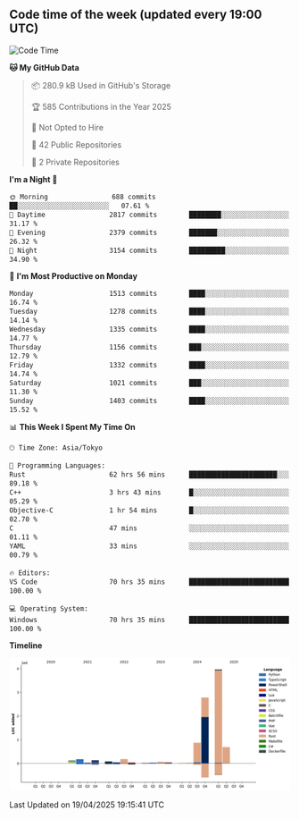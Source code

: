 ## Code time of the week (updated every 19:00 UTC)

<!--START_SECTION:waka-->
![Code Time](http://img.shields.io/badge/Code%20Time-4%2C744%20hrs%2056%20mins-blue)

**🐱 My GitHub Data** 

> 📦 280.9 kB Used in GitHub's Storage 
 > 
> 🏆 585 Contributions in the Year 2025
 > 
> 🚫 Not Opted to Hire
 > 
> 📜 42 Public Repositories 
 > 
> 🔑 2 Private Repositories 
 > 
**I'm a Night 🦉** 

```text
🌞 Morning                688 commits         ██░░░░░░░░░░░░░░░░░░░░░░░   07.61 % 
🌆 Daytime                2817 commits        ████████░░░░░░░░░░░░░░░░░   31.17 % 
🌃 Evening                2379 commits        ███████░░░░░░░░░░░░░░░░░░   26.32 % 
🌙 Night                  3154 commits        █████████░░░░░░░░░░░░░░░░   34.90 % 
```
📅 **I'm Most Productive on Monday** 

```text
Monday                   1513 commits        ████░░░░░░░░░░░░░░░░░░░░░   16.74 % 
Tuesday                  1278 commits        ████░░░░░░░░░░░░░░░░░░░░░   14.14 % 
Wednesday                1335 commits        ████░░░░░░░░░░░░░░░░░░░░░   14.77 % 
Thursday                 1156 commits        ███░░░░░░░░░░░░░░░░░░░░░░   12.79 % 
Friday                   1332 commits        ████░░░░░░░░░░░░░░░░░░░░░   14.74 % 
Saturday                 1021 commits        ███░░░░░░░░░░░░░░░░░░░░░░   11.30 % 
Sunday                   1403 commits        ████░░░░░░░░░░░░░░░░░░░░░   15.52 % 
```


📊 **This Week I Spent My Time On** 

```text
🕑︎ Time Zone: Asia/Tokyo

💬 Programming Languages: 
Rust                     62 hrs 56 mins      ██████████████████████░░░   89.18 % 
C++                      3 hrs 43 mins       █░░░░░░░░░░░░░░░░░░░░░░░░   05.29 % 
Objective-C              1 hr 54 mins        █░░░░░░░░░░░░░░░░░░░░░░░░   02.70 % 
C                        47 mins             ░░░░░░░░░░░░░░░░░░░░░░░░░   01.11 % 
YAML                     33 mins             ░░░░░░░░░░░░░░░░░░░░░░░░░   00.79 % 

🔥 Editors: 
VS Code                  70 hrs 35 mins      █████████████████████████   100.00 % 

💻 Operating System: 
Windows                  70 hrs 35 mins      █████████████████████████   100.00 % 
```

**Timeline**

![Lines of Code chart](https://raw.githubusercontent.com/SARDONYX-sard/SARDONYX-sard/main/assets/bar_graph.png)


 Last Updated on 19/04/2025 19:15:41 UTC
<!--END_SECTION:waka-->